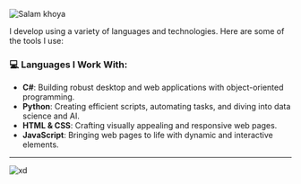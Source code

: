 ![Salam khoya](https://capsule-render.vercel.app/api?text=Salam%20khoya&animation=fadeIn&type=venom&color=gradient&height=200)

I develop using a variety of languages and technologies. Here are some of the tools I use:

### 💻 Languages I Work With:

- **C#**: Building robust desktop and web applications with object-oriented programming.
- **Python**: Creating efficient scripts, automating tasks, and diving into data science and AI.
- **HTML & CSS**: Crafting visually appealing and responsive web pages.
- **JavaScript**: Bringing web pages to life with dynamic and interactive elements.

---



![xd](https://i.pinimg.com/originals/f0/57/5e/f0575ec9bd798e8e8238ce303bade426.gif)
